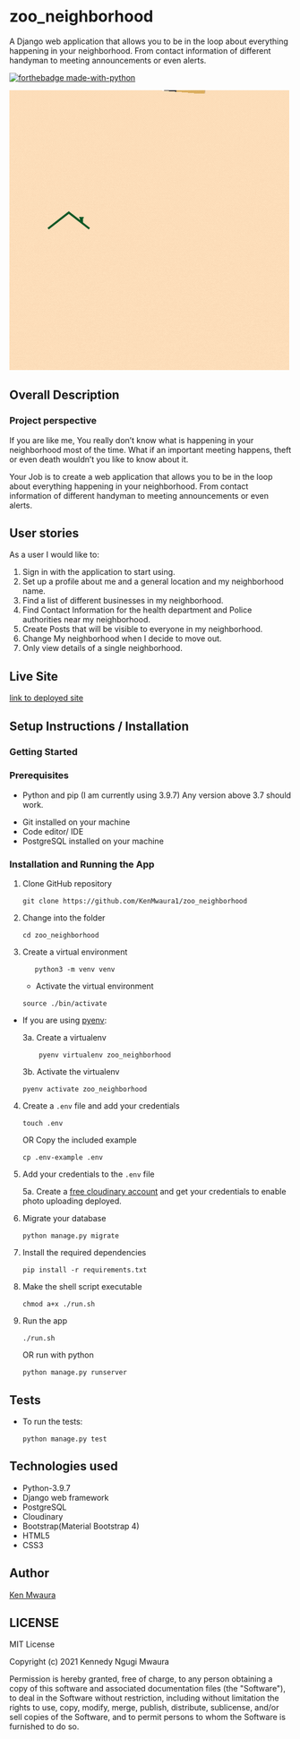 # zoo_neighborhood
A Django web application that allows you to be in the loop about everything happening in your neighborhood. From contact information of different handyman to meeting announcements or even alerts.


[![forthebadge made-with-python](http://ForTheBadge.com/images/badges/made-with-python.svg)](https://www.python.org/)

![logo](static/images/Zoo-NeighBourHood.gif)

## Overall Description
### Project perspective
If you are like me, You really don’t know what is happening in your neighborhood most of the time. What if an important meeting happens, theft or even death wouldn’t you like to know about it.

Your Job is to create a web application that allows you to be in the loop about everything happening in your neighborhood. From contact information of different handyman to meeting announcements or even alerts.

## User stories
As a user I would like to:

1. Sign in with the application to start using.
2. Set up a profile about me and a general location and my neighborhood name.
3. Find a list of different businesses in my neighborhood.
4. Find Contact Information for the health department and Police authorities near my neighborhood.
5. Create Posts that will be visible to everyone in my neighborhood.
6. Change My neighborhood when I decide to move out.
7. Only view details of a single neighborhood.


## Live Site

[link to deployed site](https://zoo-neighborhood.herokuapp.com/)

## Setup Instructions / Installation

### Getting Started

### Prerequisites

- Python and pip (I am currently using 3.9.7) Any version above 3.7 should work.
* Git installed on your machine
* Code editor/ IDE
* PostgreSQL installed on your machine

### Installation and Running the App

1. Clone GitHub repository

    ```shell
    git clone https://github.com/KenMwaura1/zoo_neighborhood
    ```

2. Change into the folder

    ```shell
   cd zoo_neighborhood
    ```

3. Create a virtual environment

   ```shell
      python3 -m venv venv 
   ```

    * Activate the virtual environment

   ```shell
   source ./bin/activate
   ```

* If you are using [pyenv](https://github.com/pyenv/pyenv):

  3a. Create a virtualenv

   ```
       pyenv virtualenv zoo_neighborhood
   ```

  3b. Activate the virtualenv

   ```
   pyenv activate zoo_neighborhood
   ```

4. Create a `.env` file and add your credentials

   ```
   touch .env 
   ```

   OR Copy the included example

    ```
    cp .env-example .env 
    ```

5. Add your credentials to the `.env` file

   5a. Create a [free cloudinary account](https://cloudinary.com/) and get your credentials to enable photo uploading deployed.


6. Migrate your database
    ```shell
    python manage.py migrate
    ```

7. Install the required dependencies

   ```shell
   pip install -r requirements.txt
   ```

8. Make the shell script executable

    ```shell
   chmod a+x ./run.sh
    ```

9. Run the app

    ```shell
   ./run.sh
    ```

   OR
   run with python

    ```shell
   python manage.py runserver
    ```

## Tests

* To run the tests:

    ```shell
  python manage.py test
    ```
  
## Technologies used

* Python-3.9.7
* Django web framework
* PostgreSQL
* Cloudinary
* Bootstrap(Material Bootstrap 4)
* HTML5
* CSS3

## Author

[Ken Mwaura](https://github.com/KenMwaura1)


## LICENSE

MIT License

Copyright (c) 2021 Kennedy Ngugi Mwaura

Permission is hereby granted, free of charge, to any person obtaining a copy
of this software and associated documentation files (the "Software"), to deal
in the Software without restriction, including without limitation the rights
to use, copy, modify, merge, publish, distribute, sublicense, and/or sell
copies of the Software, and to permit persons to whom the Software is
furnished to do so.

